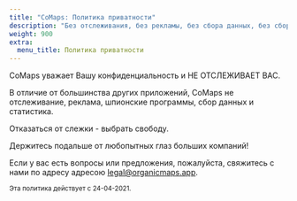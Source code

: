 ```yaml
---
title: "CoMaps: Политика приватности"
description: "Без отслеживания, без рекламы, без сбора данных, без сбора статистики, без шпионских программ"
weight: 900
extra:
  menu_title: Политика приватности
---
```


CoMaps уважает Вашу конфиденциальность и НЕ ОТСЛЕЖИВАЕТ ВАС.

В отличие от большинства других приложений, CoMaps не отслеживание, реклама, шпионские программы, сбор данных и статистика.

Отказаться от слежки - выбрать свободу.

Держитесь подальше от любопытных глаз больших компаний!

Если у вас есть вопросы или предложения, пожалуйста, свяжитесь с нами по адресу адресою [legal@organicmaps.app](mailto:legal@organicmaps.app).

<sub> Эта политика действует с 24-04-2021. </sub>

